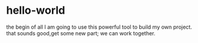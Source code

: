 # hello-world
the begin of all
I am going to use this powerful tool to build my own project. that sounds good,get some new part;
we can work together.

